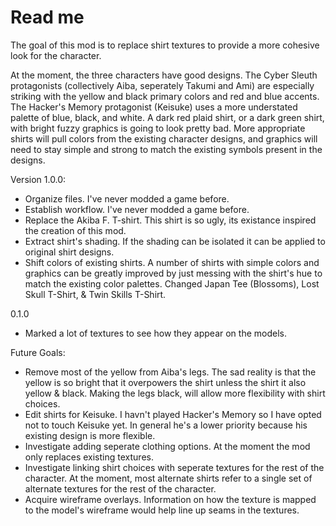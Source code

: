 # Read me
The goal of this mod is to replace shirt textures to provide a more cohesive look for the character. 

At the moment, the three characters have good designs. The Cyber Sleuth protagonists (collectively Aiba, seperately Takumi and Ami) are especially striking with the yellow and black primary colors and red and blue accents. The Hacker's Memory protagonist (Keisuke) uses a more understated palette of blue, black, and white. A dark red plaid shirt, or a dark green shirt, with bright fuzzy graphics is going to look pretty bad. More appropriate shirts will pull colors from the existing character designs, and graphics will need to stay simple and strong to match the existing symbols present in the designs. 

Version 1.0.0: 
* Organize files. I've never modded a game before.
* Establish workflow. I've never modded a game before.
* Replace the Akiba F. T-shirt. This shirt is so ugly, its existance inspired the creation of this mod.
* Extract shirt's shading. If the shading can be isolated it can be applied to original shirt designs.
* Shift colors of existing shirts. A number of shirts with simple colors and graphics can be greatly improved by just messing with the shirt's hue to match the existing color palettes. Changed Japan Tee (Blossoms), Lost Skull T-Shirt, & Twin Skills T-Shirt.

0.1.0
* Marked a lot of textures to see how they appear on the models.

Future Goals: 
* Remove most of the yellow from Aiba's legs. The sad reality is that the yellow is so bright that it overpowers the shirt unless the shirt it also yellow & black. Making the legs black, will allow more flexibility with shirt choices. 
* Edit shirts for Keisuke. I havn't played Hacker's Memory so I have opted not to touch Keisuke yet. In general he's a lower priority because his existing design is more flexible.  
* Investigate adding seperate clothing options. At the moment the mod only replaces existing textures. 
* Investigate linking shirt choices with seperate textures for the rest of the character. At the moment, most alternate shirts refer to a single set of alternate textures for the rest of the character. 
* Acquire wireframe overlays. Information on how the texture is mapped to the model's wireframe would help line up seams in the textures. 
